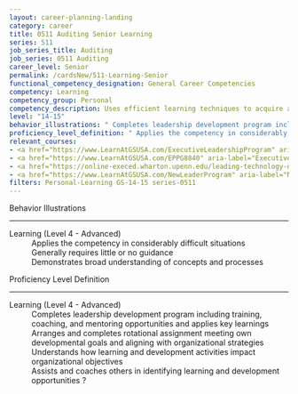 ```yaml
---
layout: career-planning-landing
category: career
title: 0511 Auditing Senior Learning
series: 511
job_series_title: Auditing
job_series: 0511 Auditing
career_level: Senior
permalink: /cardsNew/511-Learning-Senior
functional_competency_designation: General Career Competencies
competency: Learning
competency_group: Personal
competency_description: Uses efficient learning techniques to acquire and apply new knowledge and skills; uses formal and informal training, feedback, or other opportunities for self-learning and development.
level: "14-15"
behavior_illustrations: " Completes leadership development program including training, coaching, and mentoring opportunities and applies key learnings  Arranges and completes rotational assignment meeting own developmental goals and aligning with organizational strategies  Understands how learning and development activities impact organizational objectives  Assists and coaches others in identifying learning and development opportunities ?"
proficiency_level_definition: " Applies the competency in considerably difficult situations  Generally requires little or no guidance  Demonstrates broad understanding of concepts and processes"
relevant_courses: 
- <a href="https://www.LearnAtGSUSA.com/ExecutiveLeadershipProgram" aria-label="Executive Leadership Program - https://www.LearnAtGSUSA.com/ExecutiveLeadershipProgram">Executive Leadership Program</a>, Graduate School USA (GSUSA)
- <a href="https://www.LearnAtGSUSA.com/EPPG8840" aria-label="Executive Potential Program (EPPG8840) - https://www.LearnAtGSUSA.com/EPPG8840">Executive Potential Program (EPPG8840)</a>, Graduate School USA (GSUSA)
- <a href="https://online-execed.wharton.upenn.edu/leading-technology-driven-organization/enterprise/?b2c_form=true&utm_campaign=gsa&utm_source=b2b" aria-label="Leading a Technology-Driven Firm (with Wharton Executive Education) - https://online-execed.wharton.upenn.edu/leading-technology-driven-organization/enterprise/?b2c_form=true&utm_campaign=gsa&utm_source=b2b">Leading a Technology-Driven Firm (with Wharton Executive Education)</a>, Emeritus
- <a href="https://www.LearnAtGSUSA.com/NewLeaderProgram" aria-label="New Leader Program - https://www.LearnAtGSUSA.com/NewLeaderProgram">New Leader Program</a>, Graduate School USA (GSUSA)
filters: Personal-Learning GS-14-15 series-0511
---
```


<div class="desktop:grid-col-6 margin-y-3">
  <div class="border-top-2 bg-white padding-3 shadow-5 height-full members-hover border-1px button-border border-top-blue radius-lg">
    <p class="text-bold label-color font-size-21">Behavior Illustrations</p>
    <hr class="hr-green"/>
    <dl class="text-base card-content-color"><dt>Learning (Level 4 - Advanced)</dt><dd>Applies the competency in considerably difficult situations </dd><dd>Generally requires little or no guidance </dd><dd>Demonstrates broad understanding of concepts and processes</dd></dl>
  </div>
</div>
<div class="desktop:grid-col-6 margin-y-3">
  <div class="border-top-2 bg-white padding-3 shadow-5 height-full members-hover border-1px button-border border-top-blue radius-lg">
    <p class="text-bold label-color font-size-21">Proficiency Level Definition</p>
     <hr class="hr-green"/>
    <dl class="text-base card-content-color"><dt>Learning (Level 4 - Advanced)</dt><dd>Completes leadership development program including training, coaching, and mentoring opportunities and applies key learnings </dd><dd>Arranges and completes rotational assignment meeting own developmental goals and aligning with organizational strategies </dd><dd>Understands how learning and development activities impact organizational objectives </dd><dd>Assists and coaches others in identifying learning and development opportunities ?</dd></dl>
  </div>
</div>